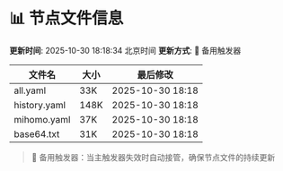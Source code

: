 # 📊 节点文件信息

**更新时间**: 2025-10-30 18:18:34 北京时间
**更新方式**: 🔄 备用触发器

| 文件名 | 大小 | 最后修改 |
|--------|------|----------|
| all.yaml | 33K | 2025-10-30 18:18 |
| history.yaml | 148K | 2025-10-30 18:18 |
| mihomo.yaml | 37K | 2025-10-30 18:18 |
| base64.txt | 31K | 2025-10-30 18:18 |

> 🔄 备用触发器：当主触发器失效时自动接管，确保节点文件的持续更新

